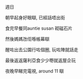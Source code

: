 週日

朝早起身好眼瞓, 已經話唔出街

食完早餐同auntie susan 砌磁石片

然後媽媽氹佢喺帳幕瞓

醒咗出去公園行咗個圈, 玩咗陣就話走

最後返返薩利亞食少少嘢就返屋企玩

夜晚早睇完電視, around 11 瞓
